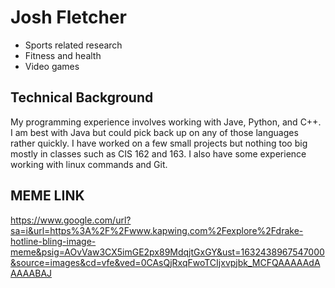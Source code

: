 # Josh Fletcher
- Sports related research
- Fitness and health
- Video games

 ## Technical Background
 My programming experience involves working with Jave, Python, and C++. I am best with Java but could pick back up on any of those languages rather quickly. I have worked on a few small projects but nothing too big mostly in classes such as CIS 162 and 163. I also have some experience working with linux commands and Git.
 
 ## MEME LINK
 https://www.google.com/url?sa=i&url=https%3A%2F%2Fwww.kapwing.com%2Fexplore%2Fdrake-hotline-bling-image-meme&psig=AOvVaw3CX5imGE2px89MdqjtGxGY&ust=1632438967547000&source=images&cd=vfe&ved=0CAsQjRxqFwoTCIjxvpjbk_MCFQAAAAAdAAAAABAJ
